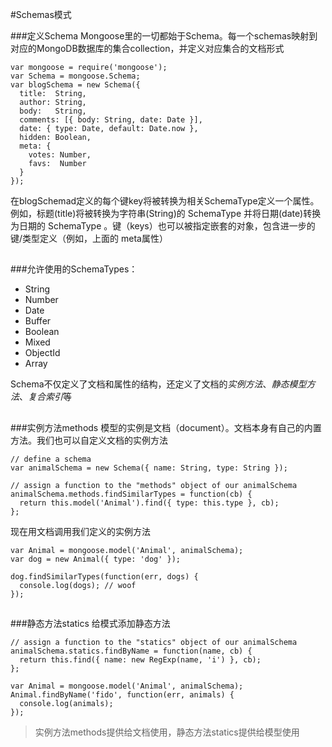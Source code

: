 #Schemas模式

###定义Schema
Mongoose里的一切都始于Schema。每一个schemas映射到对应的MongoDB数据库的集合collection，并定义对应集合的文档形式

    var mongoose = require('mongoose');
    var Schema = mongoose.Schema;
    var blogSchema = new Schema({
      title:  String,
      author: String,
      body:   String,
      comments: [{ body: String, date: Date }],
      date: { type: Date, default: Date.now },
      hidden: Boolean,
      meta: {
        votes: Number,
        favs:  Number
      }
    });

在blogSchemad定义的每个键key将被转换为相关SchemaType定义一个属性。例如，标题(title)将被转换为字符串(String)的 SchemaType 并将日期(date)转换为日期的 SchemaType 。键（keys）也可以被指定嵌套的对象，包含进一步的键/类型定义（例如，上面的 meta属性）

##

###允许使用的SchemaTypes：

- String
- Number
- Date
- Buffer
- Boolean
- Mixed
- ObjectId
- Array

Schema不仅定义了文档和属性的结构，还定义了文档的*实例方法*、*静态模型方法*、*复合索引*等

##

###实例方法methods
模型的实例是文档（document）。文档本身有自己的内置方法。我们也可以自定义文档的实例方法
```
// define a schema
var animalSchema = new Schema({ name: String, type: String });

// assign a function to the "methods" object of our animalSchema
animalSchema.methods.findSimilarTypes = function(cb) {
  return this.model('Animal').find({ type: this.type }, cb);
};
```
现在用文档调用我们定义的实例方法
```
var Animal = mongoose.model('Animal', animalSchema);
var dog = new Animal({ type: 'dog' });

dog.findSimilarTypes(function(err, dogs) {
  console.log(dogs); // woof
});
```
##

###静态方法statics
给模式添加静态方法
```
// assign a function to the "statics" object of our animalSchema
animalSchema.statics.findByName = function(name, cb) {
  return this.find({ name: new RegExp(name, 'i') }, cb);
};

var Animal = mongoose.model('Animal', animalSchema);
Animal.findByName('fido', function(err, animals) {
  console.log(animals);
});
```
>实例方法methods提供给文档使用，静态方法statics提供给模型使用

